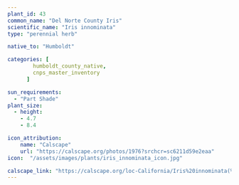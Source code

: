 ```yaml
---
plant_id: 43
common_name: "Del Norte County Iris"
scientific_name: "Iris innominata"
type: "perennial herb"

native_to: "Humboldt"

categories: [
        humboldt_county_native,
        cnps_master_inventory
      ]

sun_requirements:
  - "Part Shade"
plant_size:
  - height: 
    - 4.7
    - 8.4

icon_attribution: 
    name: "Calscape"
    url: "https://calscape.org/photos/1976?srchcr=sc6211d59e2eaa"
icon:  "/assets/images/plants/iris_innominata_icon.jpg"

calscape_link: "https://calscape.org/loc-California/Iris%20innominata(%20)"
---
```


